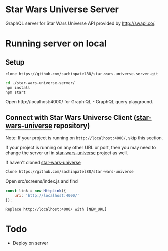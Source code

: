 # Star Wars Universe Server

GraphQL server for Star Wars Universe API provided by http://swapi.co/.

# Running server on local

## Setup

```sh
clone https://github.com/sachinpatel88/star-wars-universe-server.git

cd ./star-wars-universe-server/
npm install
npm start
```

Open http://localhost:4000/ for GraphiQL - GraphQL query playground.

## Connect with Star Wars Universe Client ([star-wars-universe](https://github.com/sachinpatel88/star-wars-universe) repository)

Note: If your project is running on `http://localhost:4000/`, skip this section.

If your project is running on any other URL or port, then you may need to change the server url in [star-wars-universe](https://github.com/sachinpatel88/star-wars-universe) project as well.

If haven't cloned [star-wars-universe](https://github.com/sachinpatel88/star-wars-universe)

```sh
Clone https://github.com/sachinpatel88/star-wars-universe
```

Open src/screens/index.js and find

```javascript
const link = new HttpLink({
    uri: 'http://localhost:4000/'
});
```

```
Replace http://localhost:4000/ with [NEW_URL]
```

# Todo

-   Deploy on server
